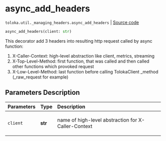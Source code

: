 # async_add_headers
`toloka.util._managing_headers.async_add_headers` | [Source code](https://github.com/Toloka/toloka-kit/blob/v0.1.25/src/util/_managing_headers.py#L61)

```python
async_add_headers(client: str)
```

This decorator add 3 headers into resulting http request called by async function:


1) X-Caller-Context: high-level abstraction like client, metrics, streaming
2) X-Top-Level-Method: first function, that was called and then called other functions which provoked request
3) X-Low-Level-Method: last function before calling TolokaClient _method (_raw_request for example)

## Parameters Description

| Parameters | Type | Description |
| :----------| :----| :-----------|
`client`|**str**|<p>name of high-level abstraction for X-Caller-Context</p>

